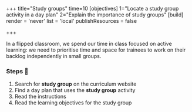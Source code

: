 +++
title="Study groups"
time=10
[objectives]
    1="Locate a study group activity in a day plan"
    2="Explain the importance of study groups"
[build]
  render = 'never'
  list = 'local'
  publishResources = false

+++

In a flipped classroom, we spend our time in class focused on active learning: we need to prioritise time and space for trainees to work on their backlog independently in small groups.

### Steps 👣

1. Search for **study group** on the curriculum website
1. Find a day plan that uses the **study group** activity
1. Read the instructions
1. Read the learning objectives for the study group
